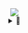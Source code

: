 <div align="center">
    <img src="EvangelionCropped.png">
</div>
<details align="center">
    <summary>🌌</summary>
    <br>
    <img src="https://github-readme-stats.vercel.app/api?username=ian-hon&theme=midnight-purple">
    <br><br><br>
    <img src="https://komarev.com/ghpvc/?username=ian-hon&style=pixel">
    <br>
    <a href="https://wakatime.com/share/@ian_hon/db141280-e10b-443a-b2ab-3e98178558d5.svg"><img src="https://wakatime.com/share/@ian_hon/db141280-e10b-443a-b2ab-3e98178558d5.svg" width= 300px></a>
    <a href="https://wakatime.com/share/@ian_hon/a6cdcb09-36d0-4a09-8e92-ae92f736c5d5.svg"><img src="https://wakatime.com/share/@ian_hon/a6cdcb09-36d0-4a09-8e92-ae92f736c5d5.svg" width= 300px></a>
    <br><br>
    <a href="https://wakatime.com/@d6b1f4c7-8bfa-48cf-9ac6-84a770edb2e7"><img src="https://wakatime.com/badge/user/d6b1f4c7-8bfa-48cf-9ac6-84a770edb2e7.svg" alt="Total time coded since Jun 9 2021" /></a>
    <br><br>
    <p>rust 🦀</p>
    <p>static-typing 👍    dynamic-typing & duck-typing 👎</p>
    <p>the closer to the metal the better</p>
</details>
